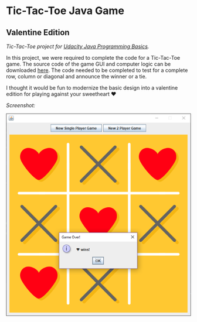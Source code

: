 # Tic-Tac-Toe Java Game
## Valentine Edition
*Tic-Tac-Toe project for [Udacity Java Programming Basics](https://www.udacity.com/course/java-programming-basics--ud282 "Learn Java Syntax and Functions").*

In this project, we were required to complete the code for a Tic-Tac-Toe game. The source code of the game GUI and computer logic can be downloaded [here](https://github.com/udacity/ud282 "GitHub project code for Udacity Java students"). The code needed to be completed to test for a complete row, column or diagonal and announce the winner or a tie.

I thought it would be fun to modernize the basic design into a valentine edition for playing against your sweetheart :heart:

*Screenshot:*

<img src="/tic-tac-toe-2.png">
